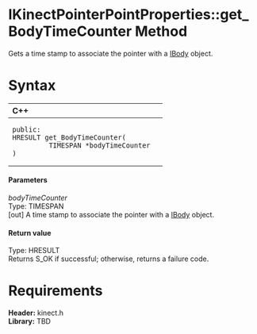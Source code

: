 IKinectPointerPointProperties::get\_BodyTimeCounter Method  
==========================================================  

Gets a time stamp to associate the pointer with a [IBody](../../IBody_Interface.md) object. <span id="syntaxSection"></span>

Syntax  
======  

<table>
<colgroup>
<col width="100%" />
</colgroup>
<thead>
<tr class="header">
<th align="left">C++</th>
</tr>
</thead>
<tbody>
<tr class="odd">
<td align="left"><pre><code>public:  
HRESULT get_BodyTimeCounter(  
         TIMESPAN *bodyTimeCounter  
)</code></pre></td>
</tr>
</tbody>
</table>

<span id="ID4EK"></span>
#### Parameters  

*bodyTimeCounter*    
Type: TIMESPAN  
[out] A time stamp to associate the pointer with a [IBody](../../IBody_Interface.md) object.  

<span id="ID4ET"></span>
#### Return value  

Type: HRESULT  
Returns S\_OK if successful; otherwise, returns a failure code.  

<span id="requirements"></span>

Requirements  
============  

**Header:** kinect.h  
**Library:** TBD  



<!--Please do not edit the data in the comment block below.-->
<!--
TOCTitle : get_BodyTimeCounter Method
RLTitle : IKinectPointerPointProperties::get_BodyTimeCounter Method
KeywordK : get_BodyTimeCounter method
KeywordK : IKinectPointerPointProperties::get_BodyTimeCounter method
KeywordF : IKinectPointerPointProperties::get_BodyTimeCounter
KeywordF : get_BodyTimeCounter
KeywordF : Microsoft.Kinect.kinect.IKinectPointerPointProperties.get_BodyTimeCounter(TIMESPAN@)
KeywordA : M:Microsoft.Kinect.kinect.IKinectPointerPointProperties.get_BodyTimeCounter(TIMESPAN@)
AssetID : M:Microsoft.Kinect.kinect.IKinectPointerPointProperties.get_BodyTimeCounter(TIMESPAN@)
Locale : en-us
CommunityContent : 1
APIType : Managed
APILocation : 
APIName : Microsoft.Kinect.kinect.IKinectPointerPointProperties::get_BodyTimeCounter
TargetOS : Windows
TopicType : kbSyntax
DevLang : C++
DocSet : K4Wv2
ProjType : K4Wv2Proj
Technology : Kinect for Windows
Product : Kinect for Windows SDK v2
productversion : 20
-->
